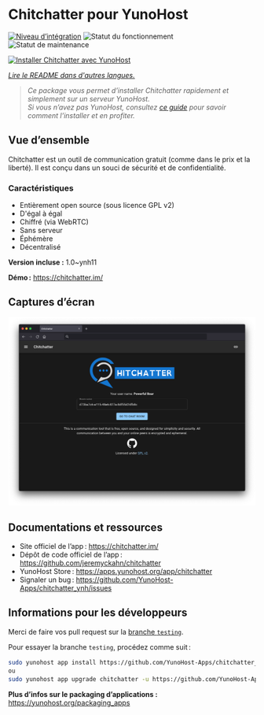 <!--
Nota bene : ce README est automatiquement généré par <https://github.com/YunoHost/apps/tree/master/tools/readme_generator>
Il NE doit PAS être modifié à la main.
-->

# Chitchatter pour YunoHost

[![Niveau d’intégration](https://dash.yunohost.org/integration/chitchatter.svg)](https://dash.yunohost.org/appci/app/chitchatter) ![Statut du fonctionnement](https://ci-apps.yunohost.org/ci/badges/chitchatter.status.svg) ![Statut de maintenance](https://ci-apps.yunohost.org/ci/badges/chitchatter.maintain.svg)

[![Installer Chitchatter avec YunoHost](https://install-app.yunohost.org/install-with-yunohost.svg)](https://install-app.yunohost.org/?app=chitchatter)

*[Lire le README dans d'autres langues.](./ALL_README.md)*

> *Ce package vous permet d’installer Chitchatter rapidement et simplement sur un serveur YunoHost.*  
> *Si vous n’avez pas YunoHost, consultez [ce guide](https://yunohost.org/install) pour savoir comment l’installer et en profiter.*

## Vue d’ensemble

Chitchatter est un outil de communication gratuit (comme dans le prix et la liberté). Il est conçu dans un souci de sécurité et de confidentialité.

### Caractéristiques

- Entièrement open source (sous licence GPL v2)
- D'égal à égal
- Chiffré (via WebRTC)
- Sans serveur
- Éphémère
- Décentralisé

**Version incluse :** 1.0~ynh11

**Démo :** <https://chitchatter.im/>

## Captures d’écran

![Capture d’écran de Chitchatter](./doc/screenshots/screenshot.png)

## Documentations et ressources

- Site officiel de l’app : <https://chitchatter.im/>
- Dépôt de code officiel de l’app : <https://github.com/jeremyckahn/chitchatter>
- YunoHost Store : <https://apps.yunohost.org/app/chitchatter>
- Signaler un bug : <https://github.com/YunoHost-Apps/chitchatter_ynh/issues>

## Informations pour les développeurs

Merci de faire vos pull request sur la [branche `testing`](https://github.com/YunoHost-Apps/chitchatter_ynh/tree/testing).

Pour essayer la branche `testing`, procédez comme suit :

```bash
sudo yunohost app install https://github.com/YunoHost-Apps/chitchatter_ynh/tree/testing --debug
ou
sudo yunohost app upgrade chitchatter -u https://github.com/YunoHost-Apps/chitchatter_ynh/tree/testing --debug
```

**Plus d’infos sur le packaging d’applications :** <https://yunohost.org/packaging_apps>
